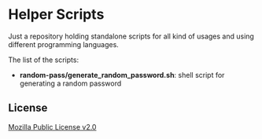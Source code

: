 # Helper Scripts

Just a repository holding standalone scripts for all kind of usages and using different programming languages.

The list of the scripts:

- **random-pass/generate_random_password.sh**: shell script for generating a random password


## License

[Mozilla Public License v2.0](https://github.com/CloudinitFrance/helper-scripts/blob/main/LICENSE)

